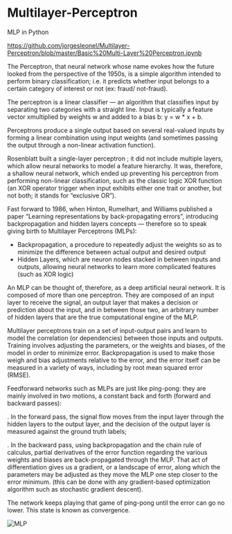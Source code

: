 # Multilayer-Perceptron
MLP in Python

https://github.com/jorgesleonel/Multilayer-Perceptron/blob/master/Basic%20Multi-Layer%20Perceptron.ipynb


The Perceptron, that neural network whose name evokes how the future looked from the perspective of the 1950s, 
is a simple algorithm intended to perform binary classification; i.e. it predicts whether input belongs to a certain 
category of interest or not (ex: fraud/ not-fraud).

The perceptron is a linear classifier — an algorithm that classifies input by separating two categories with a straight
line. Input is typically a feature vector xmultiplied by weights w and added to a bias b: y = w * x + b.

Perceptrons produce a single output based on several real-valued inputs by forming a linear combination using input
weights (and sometimes passing the output through a non-linear activation function). 

Rosenblatt built a single-layer perceptron ; it did not include multiple layers, which allow neural networks to model 
a feature hierarchy. It was, therefore, a shallow neural network, which ended up preventing his perceptron from performing
non-linear classification, such as the classic logic XOR function (an XOR operator trigger when input exhibits either one
trait or another, but not both; it stands for “exclusive OR”).

Fast forward to 1986, when Hinton, Rumelhart, and Williams published a paper “Learning representations by back-propagating
errors”, introducing backpropagation and hidden layers concepts — therefore so to speak giving birth to Multilayer 
Perceptrons (MLPs):

* Backpropagation, a procedure to repeatedly adjust the weights so as to minimize the difference between actual output
and desired output
* Hidden Layers, which are neuron nodes stacked in between inputs and outputs, allowing neural networks to learn more
complicated features (such as XOR logic)

An MLP can be thought of, therefore, as a deep artificial neural network. It is composed of more than one perceptron. 
They are composed of an input layer to receive the signal, an output layer that makes a decision or prediction about 
the input, and in between those two, an arbitrary number of hidden layers that are the true computational engine of the MLP.

Multilayer perceptrons train on a set of input-output pairs and learn to model the correlation (or dependencies) between
those inputs and outputs. Training involves adjusting the parameters, or the weights and biases, of the model in order
to minimize error. Backpropagation is used to make those weigh and bias adjustments relative to the error, and the error
itself can be measured in a variety of ways, including by root mean squared error (RMSE).

Feedforward networks such as MLPs are just like ping-pong: they are mainly involved in two motions, a constant back and
forth (forward and backward passes):

. In the forward pass, the signal flow moves from the input layer through the hidden layers to the output layer, and
the decision of the output layer is measured against the ground truth labels;

. In the backward pass, using backpropagation and the chain rule of calculus, partial derivatives of the error function
regarding the various weights and biases are back-propagated through the MLP. That act of differentiation gives us a 
gradient, or a landscape of error, along which the parameters may be adjusted as they move the MLP one step closer to
the error minimum. (this can be done with any gradient-based optimization algorithm such as stochastic gradient descent).

The network keeps playing that game of ping-pong until the error can go no lower. This state is known as convergence.

![MLP](https://www.researchgate.net/profile/Mohamed_Zahran6/publication/303875065/figure/fig4/AS:371118507610123@1465492955561/A-hypothetical-example-of-Multilayer-Perceptron-Network.png)

